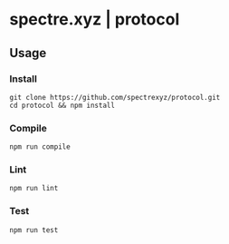 # spectre.xyz | protocol

## Usage

### Install

```
git clone https://github.com/spectrexyz/protocol.git
cd protocol && npm install
```

### Compile

```
npm run compile
```

### Lint

```
npm run lint
```

### Test

```
npm run test
```
